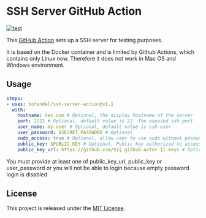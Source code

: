 # SSH Server GitHub Action

[![test](https://github.com/Tofandel/ssh-server-action/actions/workflows/test.yml/badge.svg)](https://github.com/Tofandel/ssh-server-action/actions/workflows/test.yml)

This [GitHub Action](https://github.com/features/actions) sets up a SSH server for testing purposes.

It is based on the Docker container and is limited by Github Actions, which contains only Linux now. Therefore it does not work in Mac OS and Windows environment.

## Usage

```yaml
steps:
- uses: tofandel/ssh-server-action@v1.1
  with:
    hostname: dev.com # Optional, the display hostname of the server
    port: 2222 # Optional, default value is 22. The exposed ssh port
    user_name: my-user # Optional, default value is ssh-user
    user_password: $SECRET_PASSWORD # Optional
    sudo_access: true # Optional, allow user to use sudo without password, default: false
    public_key: $PUBLIC_KEY # Optional, Public key authorized to access the server
    public_key_url: https://github.com/${{ github.actor }}.keys # Optional, url to retrieve the public key
```

You must provide at least one of public_key_url, public_key or user_password or you will not be able to login because empty password login is disabled

## License

This project is released under the [MIT License](LICENSE).
